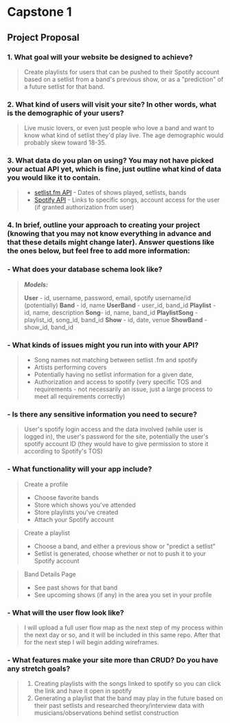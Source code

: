 # **Capstone 1**

## Project Proposal

### 1. What goal will your website be designed to achieve?

> Create playlists for users that can be pushed to their Spotify account based on a setlist from a band's previous show, or as a "prediction" of a future setlist for that band.

### 2. What kind of users will visit your site? In other words, what is the demographic of your users?

> Live music lovers, or even just people who love a band and want to know what kind of setlist they'd play live. The age demographic would probably skew toward 18-35.

### 3. What data do you plan on using? You may not have picked your actual API yet, which is fine, just outline what kind of data you would like it to contain.

> - [setlist.fm API](https://api.setlist.fm/docs/1.0/index.html) - Dates of shows played, setlists, bands
> - [Spotify API](https://developer.spotify.com/documentation/web-api/) - Links to specific songs, account access for the user (if granted authorization from user)

### 4. In brief, outline your approach to creating your project (knowing that you may not know everything in advance and that these details might change later). Answer questions like the ones below, but feel free to add more information:

### - What does your database schema look like?

> **_Models:_**
>
> **User** - id, username, password, email, spotify username/id (potentially)
> **Band** - id, name
> **UserBand** - user_id, band_id
> **Playlist** - id, name, description
> **Song**- id, name, band_id
> **PlaylistSong** - playlist_id, song_id, band_id
> **Show** - id, date, venue
> **ShowBand** - show_id, band_id

### - What kinds of issues might you run into with your API?

> - Song names not matching between setlist .fm and spotify
> - Artists performing covers
> - Potentially having no setlist information for a given date,
> - Authorization and access to spotify (very specific TOS and requirements - not necessarily an issue, just a large process to meet all requirements correctly)

### - Is there any sensitive information you need to secure?

> User's spotify login access and the data involved (while user is logged in), the user's password for the site, potentially the user's spotify account ID (they would have to give permission to store it according to Spotify's TOS)

### - What functionality will your app include?

> Create a profile
>
> - Choose favorite bands
> - Store which shows you've attended
> - Store playlists you've created
> - Attach your Spotify account

> Create a playlist
>
> - Choose a band, and either a previous show or "predict a setlist"
> - Setlist is generated, choose whether or not to push it to your Spotify account

> Band Details Page
>
> - See past shows for that band
> - See upcoming shows (if any) in the area you set in your profile

### - What will the user flow look like?

> I will upload a full user flow map as the next step of my process within the next day or so, and it will be included in this same repo. After that for the next step I will begin adding wireframes.

### - What features make your site more than CRUD? Do you have any stretch goals?

> 1.  Creating playlists with the songs linked to spotify so you can click the link and have it open in spotify
> 2.  Generating a playlist that the band may play in the future based on their past setlists and researched theory/interview data with musicians/observations behind setlist construction

